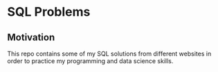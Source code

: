 # SQL Problems 

## Motivation
This repo contains some of my SQL solutions from different websites in order to practice my programming and data science skills.
